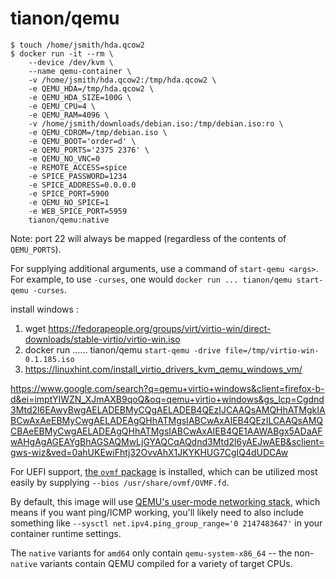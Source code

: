 # tianon/qemu

```console
$ touch /home/jsmith/hda.qcow2
$ docker run -it --rm \
	--device /dev/kvm \
	--name qemu-container \
	-v /home/jsmith/hda.qcow2:/tmp/hda.qcow2 \
	-e QEMU_HDA=/tmp/hda.qcow2 \
	-e QEMU_HDA_SIZE=100G \
	-e QEMU_CPU=4 \
	-e QEMU_RAM=4096 \
	-v /home/jsmith/downloads/debian.iso:/tmp/debian.iso:ro \
	-e QEMU_CDROM=/tmp/debian.iso \
	-e QEMU_BOOT='order=d' \
	-e QEMU_PORTS='2375 2376' \
    -e QEMU_NO_VNC=0
    -e REMOTE_ACCESS=spice
    -e SPICE_PASSWORD=1234
    -e SPICE_ADDRESS=0.0.0.0
    -e SPICE_PORT=5900
    -e QEMU_NO_SPICE=1
    -e WEB_SPICE_PORT=5959
	tianon/qemu:native
```

Note: port 22 will always be mapped (regardless of the contents of `QEMU_PORTS`).

For supplying additional arguments, use a command of `start-qemu <args>`. For example, to use `-curses`, one would `docker run ... tianon/qemu start-qemu -curses`.

install windows :

1. wget https://fedorapeople.org/groups/virt/virtio-win/direct-downloads/stable-virtio/virtio-win.iso
2. docker run   ...... tianon/qemu `start-qemu -drive file=/tmp/virtio-win-0.1.185.iso`
3. https://linuxhint.com/install_virtio_drivers_kvm_qemu_windows_vm/ 

https://www.google.com/search?q=qemu+virtio+windows&client=firefox-b-d&ei=imptYIWZN_XJmAXB9qoQ&oq=qemu+virtio+windows&gs_lcp=Cgdnd3Mtd2l6EAwyBwgAELADEBMyCQgAELADEB4QEzIJCAAQsAMQHhATMgkIABCwAxAeEBMyCwgAELADEAgQHhATMgsIABCwAxAIEB4QEzILCAAQsAMQCBAeEBMyCwgAELADEAgQHhATMgsIABCwAxAIEB4QE1AAWABgx5ADaAFwAHgAgAGEAYgBhAGSAQMwLjGYAQCqAQdnd3Mtd2l6yAEJwAEB&sclient=gws-wiz&ved=0ahUKEwiFhtj32OvvAhX1JKYKHUG7CgIQ4dUDCAw



For UEFI support, [the `ovmf` package](https://packages.debian.org/sid/ovmf) is installed, which can be utilized most easily by supplying `--bios /usr/share/ovmf/OVMF.fd`.

By default, this image will use [QEMU's user-mode networking stack](https://wiki.qemu.org/Documentation/Networking#User_Networking_.28SLIRP.29), which means if you want ping/ICMP working, you'll likely need to also include something like `--sysctl net.ipv4.ping_group_range='0 2147483647'` in your container runtime settings.

The `native` variants for `amd64` only contain `qemu-system-x86_64` -- the non-`native` variants contain QEMU compiled for a variety of target CPUs.